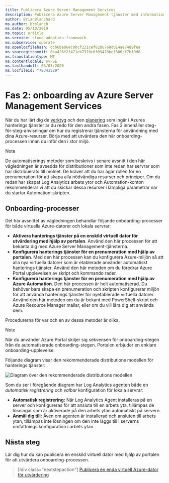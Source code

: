 ```yaml
---
title: Publicera Azure Server Management Services
description: Publicera Azure Server Management-tjänster med information för virtuella Azure-datorer och lokala servrar.
author: BrianBlanchard
ms.author: brblanch
ms.date: 05/10/2019
ms.topic: article
ms.service: cloud-adoption-framework
ms.subservice: operate
ms.openlocfilehash: dcb6be86ec0bcf231cef8286768d014ae7489fea
ms.sourcegitcommit: 0ea426f2f471eb7310c6f09478be1306cf7bf0d8
ms.translationtype: MT
ms.contentlocale: sv-SE
ms.lasthandoff: 03/05/2020
ms.locfileid: "78341529"
---
```

# <a name="phase-2-onboarding-azure-server-management-services"></a>Fas 2: onboarding av Azure Server Management Services

När du har lärt dig de [verktyg](./tools-services.md) och den [planering](./prerequisites.md) som ingår i Azures hanterings tjänster är du redo för den andra fasen. Fas 2 innehåller steg-för-steg-anvisningar om hur du registrerar tjänsterna för användning med dina Azure-resurser. Börja med att utvärdera den här onboarding-processen innan du inför den i stor miljö.

> [!NOTE]
> De automatiserings metoder som beskrivs i senare avsnitt i den här vägledningen är avsedda för distributioner som inte redan har servrar som har distribuerats till molnet. De kräver att du har ägar rollen för en prenumeration för att skapa alla nödvändiga resurser och principer. Om du redan har skapat Log Analytics arbets ytor och Automation-konton rekommenderar vi att du skickar dessa resurser i lämpliga parametrar när du startar Automation-skripten.

## <a name="onboarding-processes"></a>Onboarding-processer

Det här avsnittet av vägledningen behandlar följande onboarding-processer för både virtuella Azure-datorer och lokala servrar:

- **Aktivera hanterings tjänster på en enskild virtuell dator för utvärdering med hjälp av portalen**. Använd den här processen för att bekanta dig med Azure Server Management-tjänsterna.
- **Konfigurera hanterings tjänster för en prenumeration med hjälp av portalen**. Med den här processen kan du konfigurera Azure-miljön så att alla nya virtuella datorer som är etablerade använder automatiskt hanterings tjänster. Använd den här metoden om du föredrar Azure Portal upplevelsen av skript och kommando rader.
- **Konfigurera hanterings tjänster för en prenumeration med hjälp av Azure Automation**. Den här processen är helt automatiserad. Du behöver bara skapa en prenumeration och skripten konfigurerar miljön för att använda hanterings tjänster för nyetablerade virtuella datorer. Använd den här metoden om du är bekant med PowerShell-skript och Azure Resource Manager mallar, eller om du vill lära dig att använda dem.

Procedurerna för var och en av dessa metoder är olika.

> [!NOTE]
> När du använder Azure Portal skiljer sig sekvensen för onboarding-stegen från de automatiserade onboarding-stegen. Portalen erbjuder en enklare onboarding-upplevelse.

Följande diagram visar den rekommenderade distributions modellen för hanterings tjänster:

![Diagram över den rekommenderade distributions modellen](./media/recommended-deployment.png)

Som du ser i föregående diagram har Log Analytics agenten både en *automatisk registrering* och *valbar* konfiguration för lokala servrar:

- **Automatisk registrering:** När Log Analytics Agent installeras på en server och konfigureras för att ansluta till en arbets yta, tillämpas de lösningar som är aktiverade på den arbets ytan automatiskt på servern.
- **Anmäl dig till:** Även om agenten är installerad och ansluten till arbets ytan, tillämpas inte lösningen om den inte läggs till i serverns omfattnings konfiguration i arbets ytan.

## <a name="next-steps"></a>Nästa steg

Lär dig hur du kan publicera en enskild virtuell dator med hjälp av portalen för att utvärdera onboarding-processen.

> [!div class="nextstepaction"]
> [Publicera en enda virtuell Azure-dator för utvärdering](./onboard-single-vm.md)
